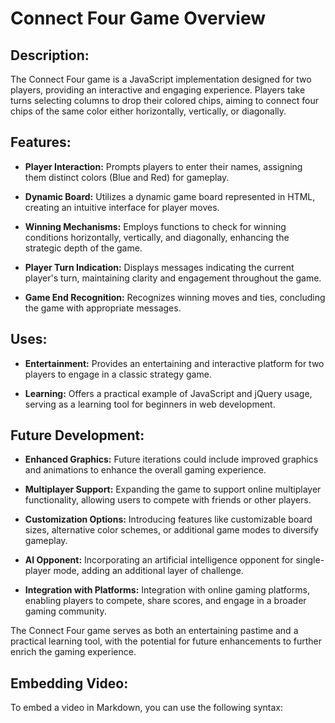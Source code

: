 # Connect Four Game Overview

## Description:

The Connect Four game is a JavaScript implementation designed for two players, providing an interactive and engaging experience. Players take turns selecting columns to drop their colored chips, aiming to connect four chips of the same color either horizontally, vertically, or diagonally.

## Features:

- **Player Interaction:** Prompts players to enter their names, assigning them distinct colors (Blue and Red) for gameplay.
  
- **Dynamic Board:** Utilizes a dynamic game board represented in HTML, creating an intuitive interface for player moves.

- **Winning Mechanisms:** Employs functions to check for winning conditions horizontally, vertically, and diagonally, enhancing the strategic depth of the game.

- **Player Turn Indication:** Displays messages indicating the current player's turn, maintaining clarity and engagement throughout the game.

- **Game End Recognition:** Recognizes winning moves and ties, concluding the game with appropriate messages.

## Uses:

- **Entertainment:** Provides an entertaining and interactive platform for two players to engage in a classic strategy game.

- **Learning:** Offers a practical example of JavaScript and jQuery usage, serving as a learning tool for beginners in web development.

## Future Development:

- **Enhanced Graphics:** Future iterations could include improved graphics and animations to enhance the overall gaming experience.

- **Multiplayer Support:** Expanding the game to support online multiplayer functionality, allowing users to compete with friends or other players.

- **Customization Options:** Introducing features like customizable board sizes, alternative color schemes, or additional game modes to diversify gameplay.

- **AI Opponent:** Incorporating an artificial intelligence opponent for single-player mode, adding an additional layer of challenge.

- **Integration with Platforms:** Integration with online gaming platforms, enabling players to compete, share scores, and engage in a broader gaming community.

The Connect Four game serves as both an entertaining pastime and a practical learning tool, with the potential for future enhancements to further enrich the gaming experience.

## Embedding Video:

To embed a video in Markdown, you can use the following syntax:
